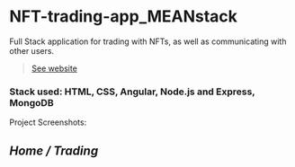 # NFT-trading-app_MEANstack

Full Stack application for trading with NFTs, as well as communicating with other users.

> [See website](https://nft-social-app.herokuapp.com/)

### Stack used: HTML, CSS, Angular, Node.js and Express, MongoDB

Project Screenshots:

## *Home / Trading*


